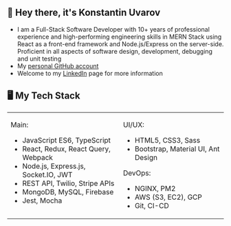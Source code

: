 
## 👋 Hey there, it's Konstantin Uvarov

- I am a Full-Stack Software Developer with 10+ years of professional experience and high-performing
  engineering skills in MERN Stack using React as a front-end framework and Node.js/Express on the
  server-side. Proficient in all aspects of software design, development, debugging and unit testing
- My [personal GitHub account](https://github.com/ukasru)
- Welcome to my [LinkedIn](https://www.linkedin.com/in/konstantin-uvarov/) page for more information


## 🖥️ My Tech Stack

<table width="100%">
<tr>
<td valign="top">

Main:

- JavaScript ES6, TypeScript
- React, Redux, React Query, Webpack
- Node.js, Express.js, Socket.IO, JWT
- REST API, Twilio, Stripe APIs
- MongoDB, MySQL, Firebase
- Jest, Mocha

</td>
<td valign="top">

UI/UX:

- HTML5, CSS3, Sass
- Bootstrap, Material UI, Ant Design

DevOps:

- NGINX, PM2
- AWS (S3, EC2), GCP
- Git, CI-CD

</td>
</tr>
</table>
